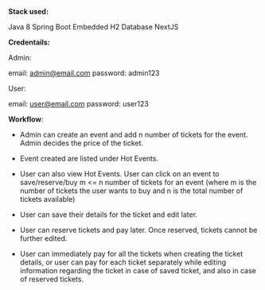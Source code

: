 **Stack used:**

Java 8
Spring Boot
Embedded H2 Database
NextJS

**Credentails:**

Admin:

email: admin@email.com
password: admin123

User:

email: user@email.com
password: user123


**Workflow**:

- Admin can create an event and add n number of tickets for the event. Admin decides the price of the ticket.

- Event created are listed under Hot Events.

- User can also view Hot Events. User can click on an event to save/reserve/buy m <= n number of tickets for an event (where m is the number of tickets the user wants to buy and n is the total number of tickets available)

- User can save their details for the ticket and edit later.
- User can reserve tickets and pay later. Once reserved, tickets cannot be further edited.
- User can immediately pay for all the tickets when creating the ticket details, or user can pay for each ticket separately while editing information regarding the ticket in case of saved ticket, and also in case of reserved tickets.

